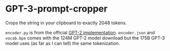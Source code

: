 # GPT-3-prompt-cropper
Crops the string in your clipboard to exactly 2048 tokens.

```encoder.py``` is from the official [GPT-2 implementation](https://github.com/openai/gpt-2).
```encoder.json``` and ```vocab.bpe``` comes with the 124M GPT-2 model download but the 175B GPT-3 model uses (as far as I can tell) the same tokenization.
